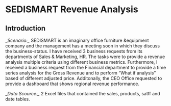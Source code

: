 # SEDISMART Revenue Analysis
## Introduction
__Scenario:\__
SEDISMART is an imaginary office furniture &equipment company and the management has a meeting soon in which they discuss the business-status. I have received 3 business requests from its departments of Sales & Marketing, HR. The tasks were to provide a revenue analysis multiple criteria using different business metrics. Furthermore, I received a business request from the Financial department to provide a time series analysis for the Gross Revenue and to perform “What if analysis” based of different adjusted price. Additonally, the CEO Office requested to provide a dashboard that shows regional revenue performance. 

__Data Scource:\__
2 Excel files that contained the sales, products, satff and  date tables.




 




